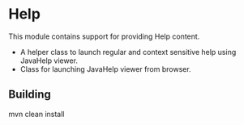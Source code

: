 # Help
This module contains support for providing Help content.
* A helper class to launch regular and context sensitive help using JavaHelp viewer.
* Class for launching JavaHelp viewer from browser.

 ## Building
  mvn clean install  
